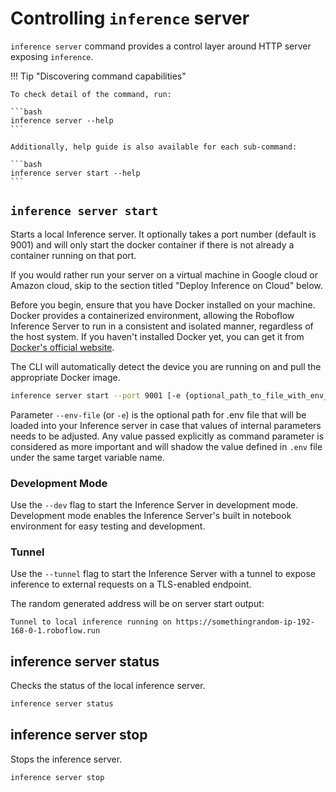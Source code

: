 # Controlling `inference` server

`inference server` command provides a control layer around HTTP server exposing `inference`.

!!! Tip "Discovering command capabilities"

    To check detail of the command, run:
    
    ```bash
    inference server --help
    ```

    Additionally, help guide is also available for each sub-command:

    ```bash
    inference server start --help
    ```

## `inference server start`

Starts a local Inference server. It optionally takes a port number (default is 9001) and will only start the docker container if there is not already a container running on that port.

If you would rather run your server on a virtual machine in Google cloud or Amazon cloud, skip to the section titled "Deploy Inference on Cloud" below.

Before you begin, ensure that you have Docker installed on your machine. Docker provides a containerized environment,
allowing the Roboflow Inference Server to run in a consistent and isolated manner, regardless of the host system. If
you haven't installed Docker yet, you can get it from <a href="https://www.docker.com/get-started" target="_blank">Docker's official website</a>.

The CLI will automatically detect the device you are running on and pull the appropriate Docker image.

```bash
inference server start --port 9001 [-e {optional_path_to_file_with_env_variables}]
```

Parameter `--env-file` (or `-e`) is the optional path for .env file that will be loaded into your Inference server
in case that values of internal parameters needs to be adjusted. Any value passed explicitly as command parameter
is considered as more important and will shadow the value defined in `.env` file under the same target variable name.


### Development Mode

Use the `--dev` flag to start the Inference Server in development mode. Development mode enables the Inference Server's built in notebook environment for easy testing and development.

### Tunnel

Use the `--tunnel` flag to start the Inference Server with a tunnel to expose inference to external requests on a TLS-enabled endpoint.

The random generated address will be on server start output:

```
Tunnel to local inference running on https://somethingrandom-ip-192-168-0-1.roboflow.run
```

## inference server status

Checks the status of the local inference server.

```bash
inference server status
```

## inference server stop

Stops the inference server.

```bash
inference server stop
```